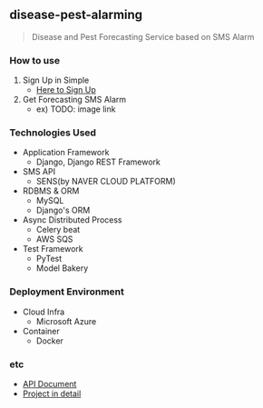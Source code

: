 ## disease-pest-alarming
> Disease and Pest Forecasting Service based on SMS Alarm
### How to use
1. Sign Up in Simple
   * [Here to Sign Up]()
2. Get Forecasting SMS Alarm
   * ex) TODO: image link

### Technologies Used
* Application Framework
  * Django, Django REST Framework
* SMS API
  * SENS(by NAVER CLOUD PLATFORM)
* RDBMS & ORM 
  * MySQL
  * Django's ORM
* Async Distributed Process
  * Celery beat
  * AWS SQS
* Test Framework
  * PyTest
  * Model Bakery
### Deployment Environment
* Cloud Infra
  * Microsoft Azure
* Container
  * Docker
### etc
* [API Document]()
* [Project in detail]()
